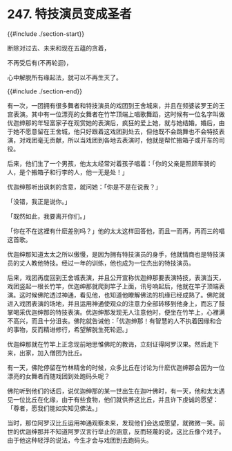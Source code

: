 # 247. 特技演员变成圣者
{{#include ./section-start}}

断除对过去、未来和现在五蕴的贪着，

不再受后有(不再轮迴)，

心中解脱所有缘起法，就可以不再生灭了。

{{#include ./section-end}}

有一次，一团拥有很多舞者和特技演员的戏团到王舍城来，并且在频婆裟罗王的王宫表演。其中有一位漂亮的女舞者在竹竿顶端上唱歌舞蹈，这时候有一位名字叫做优迦绅那的年轻富家子在观赏她的表演后，疯狂的爱上她，就与她结婚。婚后，由于她不愿意留在王舍城，他只好跟着这戏团到处去，但他既不会跳舞也不会特技表演，对戏团毫无贡献，所以当戏团到各地去表演时，他就是帮忙搬箱子或开车的司役。

后来，他们生了一个男孩，他太太经常对着孩子唱着：「你的父亲是照顾车骑的人，是个搬箱子和行李的人，他一无是处！」

优迦绅那听出讽刺的含意，就问她：「你是不是在说我？」

「没错，我正是说你。」

「既然如此，我要离开你们。」

「你在不在这裡有什麽差别吗？」他的太太这样回答他，而且一而再，再而三的唱这首歌。

优迦绅那知道太太之所以傲慢，是因为拥有特技演员的身手，他就情商也是特技演员的丈人教他特技。经过一年的训练，他也成为一位杰出的特技演员。

后来，戏团再度回到王舍城表演，并且公开宣称优迦绅那要表演特技，表演当天，戏团竖起一根长竹竿，优迦绅那就爬到竿子上面，讯号响起后，他就在竿子顶端表演。这时候佛陀透过神通，看见他，也知道他瞭解佛法的机缘已经成熟了。佛陀就进入戏团表演的场地，并且运用神通使观众的注意力全部转移到他身上，而忘了鼓掌喝采优迦绅那的特技表演。优迦绅那发现无人注意他时，便坐在竹竿上，心裡满不高兴，而且十分沮丧。佛陀就告诫他：「优迦绅那！有智慧的人不执着因缘和合的事物，反而精进修行，希望解脱生死轮迴。」

优迦绅那就在竹竿上正念现前地思惟佛陀的教诲，立刻证得阿罗汉果。然后走下来，出家，加入僧团为比丘。

有一天，佛陀停留在竹林精舍的时候，众多比丘在讨论为什麽优迦绅那会因为一位漂亮的女舞者而随戏团到处跑码头呢？

佛陀听到他们的话后，说优迦绅那的某一世出生在迦叶佛时，有一天，他和太太遇见一位比丘在化缘，由于有些食物，他们就供养这比丘，并且许下虔诚的愿望：「尊者，愿我们能如实知见佛法。」

当时，那位阿罗汉比丘运用神通观察未来，发现他们会达成愿望，就微微一笑。前世的优迦绅那并不知道阿罗汉言行举止的涵意，反而轻蔑的说，这比丘像个戏子。由于他这种轻浮的说法，今生才会与戏团到去跑码头。

